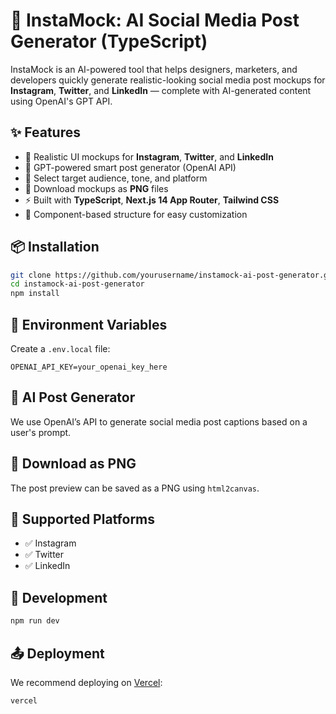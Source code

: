 # 📸 InstaMock: AI Social Media Post Generator (TypeScript)

InstaMock is an AI-powered tool that helps designers, marketers, and developers quickly generate realistic-looking social media post mockups for **Instagram**, **Twitter**, and **LinkedIn** — complete with AI-generated content using OpenAI's GPT API.


## ✨ Features

- 🎨 Realistic UI mockups for **Instagram**, **Twitter**, and **LinkedIn**
- 🧠 GPT-powered smart post generator (OpenAI API)
- 🎯 Select target audience, tone, and platform
- 💾 Download mockups as **PNG** files
- ⚡ Built with **TypeScript**, **Next.js 14 App Router**, **Tailwind CSS**
- 🧱 Component-based structure for easy customization


## 📦 Installation

```bash
git clone https://github.com/yourusername/instamock-ai-post-generator.git
cd instamock-ai-post-generator
npm install
```

## 🔑 Environment Variables

Create a `.env.local` file:

```env
OPENAI_API_KEY=your_openai_key_here
```

## 🧠 AI Post Generator

We use OpenAI’s API to generate social media post captions based on a user's prompt.

## 💾 Download as PNG

The post preview can be saved as a PNG using `html2canvas`.

## 📸 Supported Platforms

- ✅ Instagram
- ✅ Twitter
- ✅ LinkedIn

## 🧪 Development

```bash
npm run dev
```

## 📤 Deployment

We recommend deploying on [Vercel](https://vercel.com/):

```bash
vercel
```
